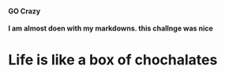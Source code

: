 #### GO Crazy 


**I am almost doen with my markdowns. this challnge was nice**


# Life is like a box of chochalates
